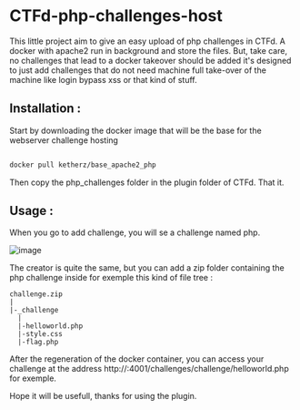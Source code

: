 # CTFd-php-challenges-host

This little project aim to give an easy upload of php challenges in CTFd. A docker with apache2 run in background and store the files.
But, take care, no challenges that lead to a docker takeover should be added it's designed to just add challenges that do not need machine full take-over of the machine like login bypass xss or that kind of stuff.

## Installation :

Start by downloading the docker image that will be the base for the webserver challenge hosting

```bash

docker pull ketherz/base_apache2_php

```
Then copy the php_challenges folder in the plugin folder of CTFd. That it.

## Usage :

When you go to add challenge, you will se a challenge named php. 

![image](https://user-images.githubusercontent.com/1362237/114372227-981c2580-9b81-11eb-8656-dbc3c4f3d356.png)

The creator is quite the same, but you can add a zip folder containing the php challenge inside for exemple this kind of file tree :



```
challenge.zip
|
|-_challenge
  |
  |-helloworld.php
  |-style.css
  |-flag.php
```


After the regeneration of the docker container, you can access your challenge at the address http://:4001/challenges/challenge/helloworld.php for exemple. 

Hope it will be usefull, thanks for using the plugin.

